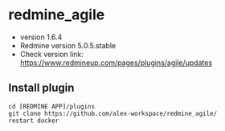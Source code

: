 # redmine_agile
- version 1.6.4
- Redmine version 5.0.5.stable
- Check version link: https://www.redmineup.com/pages/plugins/agile/updates
## Install plugin
````
cd [REDMINE APP]/plugins
git clone https://github.com/alex-workspace/redmine_agile/
restart docker
````
